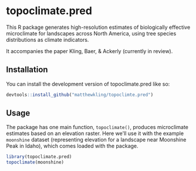 # topoclimate.pred

<!-- badges: start -->
<!-- badges: end -->

This R package generates high-resolution estimates of biologically effective microclimate for landscapes across North America, using tree species distributions as climate indicators.

It accompanies the paper Kling, Baer, & Ackerly (currently in review).

## Installation

You can install the development version of topoclimate.pred like so:

``` r
devtools::install_github("matthewkling/topoclimte.pred")
```

## Usage

The package has one main function, `topoclimate()`, produces microclimate estimates based on an elevation raster. Here we'll use it with the example `moonshine` dataset (representing elevation for a landscape near Moonshine Peak in Idaho), which comes loaded with the package.

``` r
library(topoclimate.pred)
topoclimate(moonshine)
```
